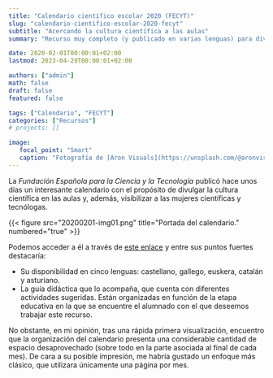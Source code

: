 ```yaml
---
title: "Calendario científico escolar 2020 (FECYT)"
slug: "calendario-cientifico-escolar-2020-fecyt"
subtitle: "Acercando la cultura científica a las aulas"
summary: "Recurso muy completo (y publicado en varias lenguas) para divulgar la ciencia a través del uso de un calendario."

date: 2020-02-01T00:00:01+02:00
lastmod: 2023-04-29T00:00:01+02:00

authors: ["admin"]
math: false
draft: false
featured: false

tags: ["Calendario", "FECYT"]
categories: ["Recursos"]
# projects: []

image:
   focal_point: "Smart"
   caption: "Fotografía de [Aron Visuals](https://unsplash.com/@aronvisuals), disponible en [Unsplash](https://unsplash.com/photos/BXOXnQ26B7o)."
---
```


La *Fundación Española para la Ciencia y la Tecnología* publicó hace unos días un interesante calendario con el propósito de divulgar la cultura científica en las aulas y, además, visibilizar a las mujeres científicas y tecnólogas. 

{{< figure src="20200201-img01.png" title="Portada del calendario." numbered="true" >}}

Podemos acceder a él a través de [este enlace](http://www.igm.ule-csic.es/calendario-cientifico) y entre sus puntos fuertes destacaría:

- Su disponibilidad en cinco lenguas: castellano, gallego, euskera, catalán y asturiano.
- La guía didáctica que lo acompaña, que cuenta con diferentes actividades sugeridas. Están organizadas en función de la etapa educativa en la que se encuentre el alumnado con el que deseemos trabajar este recurso.

No obstante, en mi opinión, tras una rápida primera visualización, encuentro que la organización del calendario presenta una considerable cantidad de espacio desaprovechado (sobre todo en la parte asociada al final de cada mes). De cara a su posible impresión, me habría gustado un enfoque más clásico, que utilizara únicamente una página por mes.
